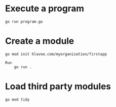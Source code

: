 Execute a program
=========================
    go run program.go

Create a module
========================
    go mod init hlavoe.com/myorganization/firstapp

    Run
        go run .


Load third party modules
==============================
    go mod tidy